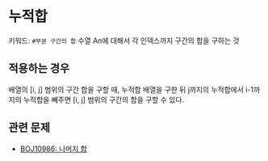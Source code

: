 # 누적합
키워드: `#부분 구간의 합`
수열 An에 대해서 각 인덱스까지 구간의 합을 구하는 것

## 적용하는 경우
배열의 [i, j] 범위의 구간 합을 구할 때, 누적합 배열을 구한 뒤 j까지의 누적합에서 i-1까지의 누적합을 빼주면 [i, j] 범위의 구간의 합을 구할 수 있다.

## 관련 문제
- [BOJ10986: 나머지 합](prob/BOJ10986.md)